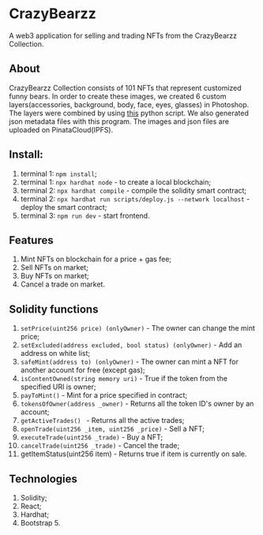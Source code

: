 # CrazyBearzz
A web3 application for selling and trading NFTs from the CrazyBearzz Collection.

## About
CrazyBearzz Collection consists of 101 NFTs that represent customized funny bears.
In order to create these images, we created 6 custom layers(accessories, background, body, face, eyes, glasses) in Photoshop. The layers were combined by using [this](https://github.com/rounakbanik/generative-art-nft) python script. We also generated json metadata files with this program. The images and json files are uploaded on PinataCloud(IPFS).


## Install:
1) terminal 1: `npm install`;
2) terminal 1: `npx hardhat node` - to create a local blockchain;
3) terminal 2: `npx hardhat compile` - compile the solidity smart contract;
4) terminal 2: `npx hardhat run scripts/deploy.js --network localhost` - deploy the smart contract;
5) terminal 3: `npm run dev` - start frontend.

## Features
1) Mint NFTs on blockchain for a price + gas fee;
2) Sell NFTs on market;
3) Buy NFTs on market;
4) Cancel a trade on market.

## Solidity functions
1) `setPrice(uint256 price) (onlyOwner)` - The owner can change the mint price;
2) `setExcluded(address excluded, bool status) (onlyOwner)` - Add an address on white list;
3) `safeMint(address to) (onlyOwner)` - The owner can mint a NFT for another account for free (except gas);
4) `isContentOwned(string memory uri)` - True if the token from the specified URI is owner;
5) `payToMint()` - Mint for a price specified in contract;
6) `tokensOfOwner(address _owner)` - Returns all the token ID's owner by an account;
7) `getActiveTrades() ` - Returns all the active trades;
8) `openTrade(uint256 _item, uint256 _price)` - Sell a NFT;
9) `executeTrade(uint256 _trade)` - Buy a NFT;
10) `cancelTrade(uint256 _trade)` - Cancel the trade;
11) getItemStatus(uint256 item) - Returns true if item is currently on sale.

## Technologies
1) Solidity;
2) React;
3) Hardhat;
4) Bootstrap 5.


